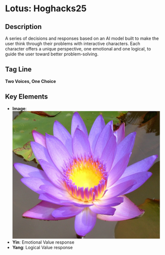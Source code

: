 # Lotus: Hoghacks25

## Description
A series of decisions and responses based on an AI model built to make the user think through their problems with interactive characters. Each character offers a unique perspective, one emotional and one logical, to guide the user toward better problem-solving.

## Tag Line
**Two Voices, One Choice**

## Key Elements
- **Image**: ![Lotus Flower](lotusflower.jpg)
- **Yin**: Emotional Value response
- **Yang**: Logical Value response
